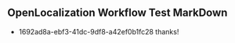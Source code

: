 ## OpenLocalization Workflow Test MarkDown
* 1692ad8a-ebf3-41dc-9df8-a42ef0b1fc28 
thanks!<!--HONumber=Mar16_HO3-->
